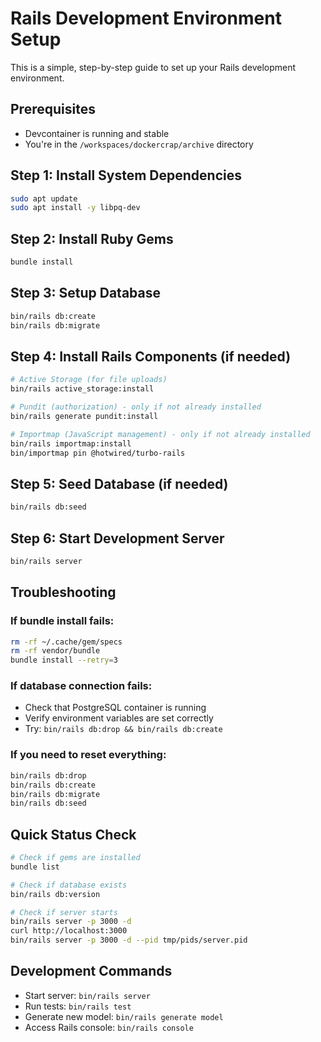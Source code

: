# Rails Development Environment Setup

This is a simple, step-by-step guide to set up your Rails development environment.

## Prerequisites
- Devcontainer is running and stable
- You're in the `/workspaces/dockercrap/archive` directory

## Step 1: Install System Dependencies
```bash
sudo apt update
sudo apt install -y libpq-dev
```

## Step 2: Install Ruby Gems
```bash
bundle install
```

## Step 3: Setup Database
```bash
bin/rails db:create
bin/rails db:migrate
```

## Step 4: Install Rails Components (if needed)
```bash
# Active Storage (for file uploads)
bin/rails active_storage:install

# Pundit (authorization) - only if not already installed
bin/rails generate pundit:install

# Importmap (JavaScript management) - only if not already installed
bin/rails importmap:install
bin/importmap pin @hotwired/turbo-rails
```

## Step 5: Seed Database (if needed)
```bash
bin/rails db:seed
```

## Step 6: Start Development Server
```bash
bin/rails server
```

## Troubleshooting

### If bundle install fails:
```bash
rm -rf ~/.cache/gem/specs
rm -rf vendor/bundle
bundle install --retry=3
```

### If database connection fails:
- Check that PostgreSQL container is running
- Verify environment variables are set correctly
- Try: `bin/rails db:drop && bin/rails db:create`

### If you need to reset everything:
```bash
bin/rails db:drop
bin/rails db:create
bin/rails db:migrate
bin/rails db:seed
```

## Quick Status Check
```bash
# Check if gems are installed
bundle list

# Check if database exists
bin/rails db:version

# Check if server starts
bin/rails server -p 3000 -d
curl http://localhost:3000
bin/rails server -p 3000 -d --pid tmp/pids/server.pid
```

## Development Commands
- Start server: `bin/rails server`
- Run tests: `bin/rails test`
- Generate new model: `bin/rails generate model`
- Access Rails console: `bin/rails console` 